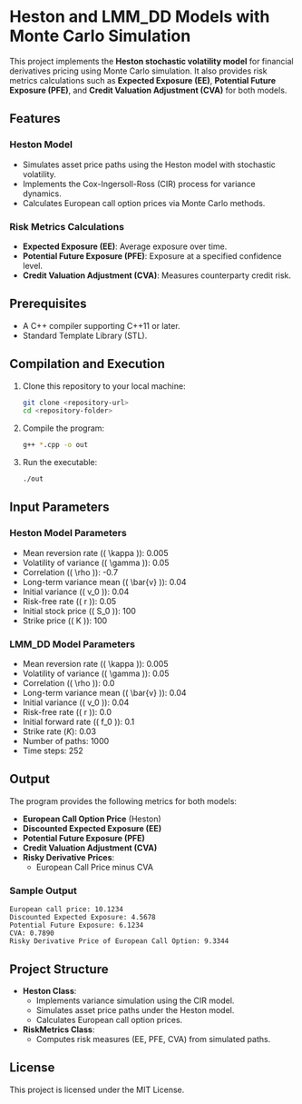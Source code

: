 
# Heston and LMM_DD Models with Monte Carlo Simulation

This project implements the **Heston stochastic volatility model** for financial derivatives pricing using Monte Carlo simulation. It also provides risk metrics calculations such as **Expected Exposure (EE)**, **Potential Future Exposure (PFE)**, and **Credit Valuation Adjustment (CVA)** for both models.

## Features

### Heston Model
- Simulates asset price paths using the Heston model with stochastic volatility.
- Implements the Cox-Ingersoll-Ross (CIR) process for variance dynamics.
- Calculates European call option prices via Monte Carlo methods.


### Risk Metrics Calculations
- **Expected Exposure (EE)**: Average exposure over time.
- **Potential Future Exposure (PFE)**: Exposure at a specified confidence level.
- **Credit Valuation Adjustment (CVA)**: Measures counterparty credit risk.

## Prerequisites

- A C++ compiler supporting C++11 or later.
- Standard Template Library (STL).

## Compilation and Execution

1. Clone this repository to your local machine:
   ```bash
   git clone <repository-url>
   cd <repository-folder>
   ```
2. Compile the program:
   ```bash
   g++ *.cpp -o out
   ```
3. Run the executable:
   ```bash
   ./out
   ```

## Input Parameters

### Heston Model Parameters
- Mean reversion rate (\( \kappa \)): 0.005
- Volatility of variance (\( \gamma \)): 0.05
- Correlation (\( \rho \)): -0.7
- Long-term variance mean (\( \bar{v} \)): 0.04
- Initial variance (\( v_0 \)): 0.04
- Risk-free rate (\( r \)): 0.05
- Initial stock price (\( S_0 \)): 100
- Strike price (\( K \)): 100

### LMM_DD Model Parameters
- Mean reversion rate (\( \kappa \)): 0.005
- Volatility of variance (\( \gamma \)): 0.05
- Correlation (\( \rho \)): 0.0
- Long-term variance mean (\( \bar{v} \)): 0.04
- Initial variance (\( v_0 \)): 0.04
- Risk-free rate (\( r \)): 0.0
- Initial forward rate (\( f_0 \)): 0.1
- Strike rate ($K$): 0.03
- Number of paths: 1000
- Time steps: 252

## Output

The program provides the following metrics for both models:

- **European Call Option Price** (Heston)
- **Discounted Expected Exposure (EE)**
- **Potential Future Exposure (PFE)**
- **Credit Valuation Adjustment (CVA)**
- **Risky Derivative Prices**:
  - European Call Price minus CVA

### Sample Output
```
European call price: 10.1234
Discounted Expected Exposure: 4.5678
Potential Future Exposure: 6.1234
CVA: 0.7890
Risky Derivative Price of European Call Option: 9.3344
```

## Project Structure

- **Heston Class**:
  - Implements variance simulation using the CIR model.
  - Simulates asset price paths under the Heston model.
  - Calculates European call option prices.
- **RiskMetrics Class**:
  - Computes risk measures (EE, PFE, CVA) from simulated paths.

## License

This project is licensed under the MIT License.
